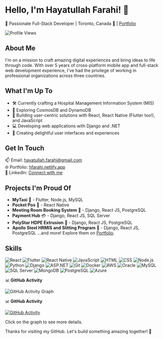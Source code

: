 # Hello, I'm Hayatullah Farahi! 👋

🌟 Passionate Full-Stack Developer | Toronto, Canada 🏡 | [Portfolio](https://hfarahi.netlify.app/)


![Profile Views](https://komarev.com/ghpvc/?username=HayatullahFarahi&color=green)


## About Me
I'm on a mission to craft amazing digital experiences and bring ideas to life through code. With over 5 years of cross-platform mobile app and full-stack web development experience, I've had the privilege of working in professional organizations across three countries.

## What I'm Up To
- 🛠️ Currently crafting a Hospital Management Information System (MIS)
- 🌱 Exploring CosmosDB and DynamoDB
- 🚀 Building user-centric solutions with React, React Native (Flutter too!), and JavaScript
- 💻 Developing web applications with Django and .NET
- 🎨 Creating delightful user interfaces and experiences

## Get In Touch
📫 Email: [hayatullah.farahi@gmail.com](mailto:hayatullah.farahi@gmail.com)  
🌐 Portfolio: [hfarahi.netlify.app](https://hfarahi.netlify.app/)  
👔 LinkedIn: [Connect with me](https://www.linkedin.com/in/hayatullah-farahi/)

## Projects I'm Proud Of
- **MyTaxi** 🚖 - Flutter, Node.js, MySQL
- **Pocket Pos** 📱 - React Native
- **Meeting Room Booking System** 📅 - Django, React JS, PostgreSQL
- **Payment Hub** 💳 - Django, React JS, SQL Server
- **PolyStar HDPE Extrusion** 🌟 - Django, React JS, PostgreSQL
- **Apollo Steel HRMIS and Slitting Program** 🚀 - Django, React JS, PostgreSQL
...and more! Explore them on [Portfolio](https://hfarahi.netlify.app/).

## Skills  

![React](https://img.icons8.com/?size=48&id=t4YbEbA834uH&format=png) ![Flutter](https://img.icons8.com/?size=1x&id=7I3BjCqe9rjG&format=png) ![React Native](https://img.icons8.com/?size=1x&id=123603&format=png) ![JavaScript](https://img.icons8.com/color/48/000000/javascript.png) ![HTML](https://img.icons8.com/color/48/000000/html-5.png) ![CSS](https://img.icons8.com/color/48/000000/css3.png) ![Node.js](https://img.icons8.com/color/48/000000/nodejs.png) ![Python](https://img.icons8.com/color/48/000000/python.png) ![Django](https://img.icons8.com/color/48/000000/django.png) ![ASP.NET](https://img.icons8.com/color/48/000000/asp.png) ![Git](https://img.icons8.com/color/48/000000/git.png) ![Docker](https://img.icons8.com/color/48/000000/docker.png) ![AWS](https://img.icons8.com/color/48/000000/amazon-web-services.png)
![Oracle](https://img.icons8.com/color/48/000000/oracle-logo.png) ![MySQL](https://img.icons8.com/color/48/000000/mysql-logo.png) ![SQL Server](https://img.icons8.com/color/48/000000/microsoft-sql-server.png) ![MongoDB](https://img.icons8.com/color/48/000000/mongodb.png) ![PostgreSQL](https://img.icons8.com/?size=1x&id=38561&format=png) ![Azure](https://img.icons8.com/?size=1x&id=VLKafOkk3sBX&format=png)

📊 **GitHub Activity**

![GitHub Activity Graph](https://github-readme-streak-stats.herokuapp.com/?user=HayatullahFarahi)

📊 **GitHub Activity**

[![GitHub Activity](https://activity-graph.herokuapp.com/graph?username=HayatullahFarahi)](https://github.com/ashutosh00710/github-readme-activity-graph)

Click on the graph to see more details.



Thanks for visiting my GitHub. Let's build something amazing together! 🚀
